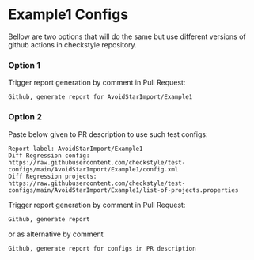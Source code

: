 # Example1 Configs

Bellow are two options that will do the same but use different versions
of github actions in checkstyle repository.


### Option 1
Trigger report generation by comment in Pull Request:
```
Github, generate report for AvoidStarImport/Example1
```

### Option 2

Paste below given to PR description to use such test configs:
```
Report label: AvoidStarImport/Example1
Diff Regression config: https://raw.githubusercontent.com/checkstyle/test-configs/main/AvoidStarImport/Example1/config.xml
Diff Regression projects: https://raw.githubusercontent.com/checkstyle/test-configs/main/AvoidStarImport/Example1/list-of-projects.properties
```

Trigger report generation by comment in Pull Request:
```
Github, generate report
```
or as alternative by comment
```
Github, generate report for configs in PR description
```
